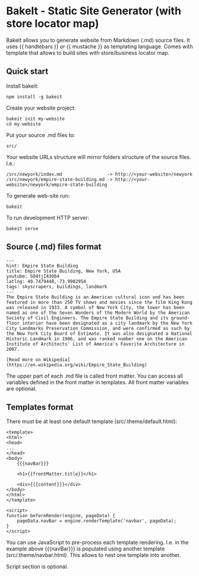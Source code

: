 # BakeIt - Static Site Generator (with store locator map)

BakeIt allows you to generate website from Markdown (.md) source files. It uses {{ handlebars }} or {{ mustache }} as templating language.
Comes with template that allows to build sites with store/business locator map.

## Quick start

Install bakeit:

    npm install -g bakeit

Create your website project:

    bakeit init my-website
    cd my-website

Put your source .md files to:

    src/

Your website URLs structure will mirror folders structure of the source files. I.e.:

    /src/newyork/index.md                 -> http://<your-website>/newyork
    /src/newyork/empire-state-building.md -> http://<your-website>/newyork/empire-state-building

To generate web-site run:

    bakeit

To run development HTTP server:

    bakeit serve

## Source (.md) files format

    ---
    hint: Empire State Building
    title: Empire State Building, New York, USA
    youtube: SO4tjI43Ob4
    latlng: 40.7479448,-73.9902954
    tags: skyscrapers, buildings, landmark
    ---
    The Empire State Building is an American cultural icon and has been featured in more than 250 TV shows and movies since the film King Kong was released in 1933. A symbol of New York City, the tower has been named as one of the Seven Wonders of the Modern World by the American Society of Civil Engineers. The Empire State Building and its ground-floor interior have been designated as a city landmark by the New York City Landmarks Preservation Commission, and were confirmed as such by the New York City Board of Estimate. It was also designated a National Historic Landmark in 1986, and was ranked number one on the American Institute of Architects' List of America's Favorite Architecture in 2007.

    [Read more on Wikipedia](https://en.wikipedia.org/wiki/Empire_State_Building)

The upper part of each .md file is called front matter. You can access all variables defined in the front matter in templates.
All front matter variables are optional.

## Templates format

There must be at least one default template (src/.theme/default.html):

    <template>
    <html>
    <head>
    ...
    </head>
    <body>
        {{{navBar}}}

        <h1>{{frontMatter.title}}</h1>
        
        <div>{{{content}}}</div>
    </body>
    </html>
    </template>

    <script>
    function beforeRender(engine, pageData) {
        pageData.navBar = engine.renderTemplate('navbar', pageData);
    }
    </script>

You can use JavaScript to pre-process each template rendering. I.e. in the example above {{{navBar}}} is populated using another template (src/.theme/navbar.html). This allows to nest one template into another.

Script section is optional.
